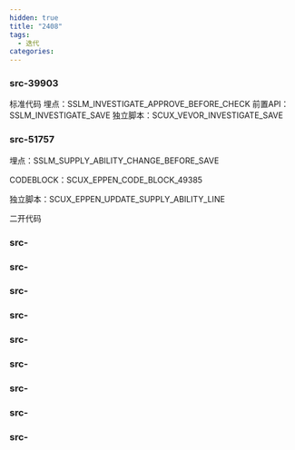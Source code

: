 ```yaml
---
hidden: true
title: "2408"
tags:
  - 迭代
categories:
---
```




### src-39903

标准代码
埋点：SSLM_INVESTIGATE_APPROVE_BEFORE_CHECK
前置API：SSLM_INVESTIGATE_SAVE
独立脚本：SCUX_VEVOR_INVESTIGATE_SAVE

### src-51757

埋点：SSLM_SUPPLY_ABILITY_CHANGE_BEFORE_SAVE

CODEBLOCK：SCUX_EPPEN_CODE_BLOCK_49385

独立脚本：SCUX_EPPEN_UPDATE_SUPPLY_ABILITY_LINE

二开代码


### src-


### src-

### src-

### src-

### src-

### src-

### src-

### src-

### src-